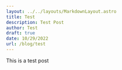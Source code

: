 ```yaml
---
layout: ../../layouts/MarkdownLayout.astro
title: Test
description: Test Post
author: Test
draft: true
date: 10/29/2022
url: /blog/test
---
```


This is a test post
